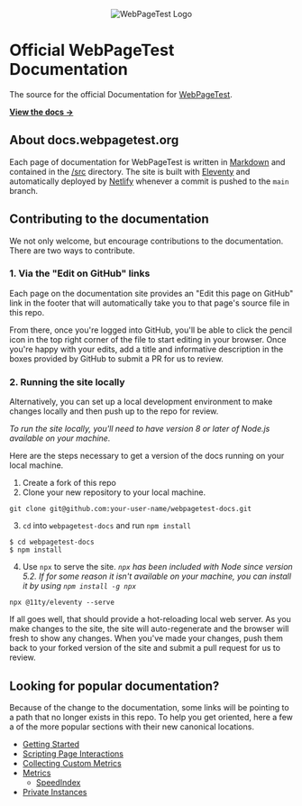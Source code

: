 <p align="center"><img src="https://docs.webpagetest.org/img/wpt-navy-logo.png" alt="WebPageTest Logo" /></p>

# Official WebPageTest Documentation
The source for the official Documentation for [WebPageTest](https://github.com/WPO-Foundation/webpagetest).

__[View the docs →](https://docs.webpagetest.org)__

## About docs.webpagetest.org
Each page of documentation for WebPageTest is written in [Markdown](https://daringfireball.net/projects/markdown/) and contained in the [/src](/src) directory. The site is built with [Eleventy](https://www.11ty.dev/) and automatically deployed by [Netlify](https://www.netlify.com/) whenever a commit is pushed to the `main` branch.

## Contributing to the documentation
We not only welcome, but encourage contributions to the documentation. There are two ways to contribute.

### 1. Via the "Edit on GitHub" links
Each page on the documentation site provides an "Edit this page on GitHub" link in the footer that will automatically take you to that page's source file in this repo.

From there, once you're logged into GitHub, you'll be able to click the pencil icon in the top right corner of the file to start editing in your browser. Once you're happy with your edits, add a title and informative description in the boxes provided by GitHub to submit a PR for us to review.

### 2. Running the site locally
Alternatively, you can set up a local development environment to make changes locally and then push up to the repo for review.

*To run the site locally, you'll need to have version 8 or later of Node.js available on your machine.*

Here are the steps necessary to get a version of the docs running on your local machine.

1. Create a fork of this repo
2. Clone your new repository to your local machine.
```
git clone git@github.com:your-user-name/webpagetest-docs.git
```
3. `cd` into `webpagetest-docs` and run `npm install`
```
$ cd webpagetest-docs
$ npm install
```
4. Use `npx` to serve the site.
*`npx` has been included with Node since version 5.2. If for some reason it isn't available on your machine, you can install it by using `npm install -g npx`*

```
npx @11ty/eleventy --serve
```

If all goes well, that should provide a hot-reloading local web server. As you make changes to the site, the site will auto-regenerate and the browser will fresh to show any changes. When you've made your changes, push them back to your forked version of the site and submit a pull request for us to review.

## Looking for popular documentation?
Because of the change to the documentation, some links will be pointing to a path that no longer exists in this repo. To help you get oriented, here a few a of the more popular sections with their new canonical locations.

* [Getting Started](https://docs.webpagetest.org/getting-started/)
* [Scripting Page Interactions](https://docs.webpagetest.org/scripting/)
* [Collecting Custom Metrics](https://docs.webpagetest.org/custom-metrics/)
* [Metrics](https://docs.webpagetest.org/metrics/)
  * [SpeedIndex](https://docs.webpagetest.org/metrics/speedindex/)
* [Private Instances](https://docs.webpagetest.org/private-instances/)
